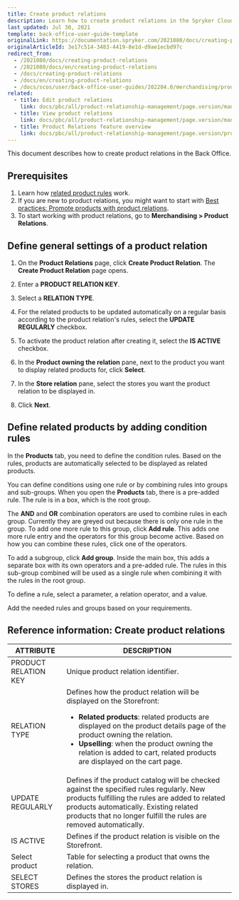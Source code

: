```yaml
---
title: Create product relations
description: Learn how to create product relations in the Spryker Cloud Commerce OS Back Office.
last_updated: Jul 30, 2021
template: back-office-user-guide-template
originalLink: https://documentation.spryker.com/2021080/docs/creating-product-relations
originalArticleId: 3e17c514-3483-4419-8e1d-d9ae1ecbd97c
redirect_from:
  - /2021080/docs/creating-product-relations
  - /2021080/docs/en/creating-product-relations
  - /docs/creating-product-relations
  - /docs/en/creating-product-relations
  - /docs/scos/user/back-office-user-guides/202204.0/merchandising/product-relations/create-product-relations.html
related:
  - title: Edit product relations
    link: docs/pbc/all/product-relationship-management/page.version/manage-in-the-back-office/edit-product-relations.html
  - title: View product relations
    link: docs/pbc/all/product-relationship-management/page.version/manage-in-the-back-office/view-product-relations.html
  - title: Product Relations feature overview
    link: docs/pbc/all/product-relationship-management/page.version/product-relationship-management.html
---
```


This document describes how to create product relations in the Back Office.

## Prerequisites

1. Learn how [related product rules](/docs/pbc/all/product-relationship-management/{{page.version}}/product-relationship-management.html#related-product-rules) work.
2. If you are new to product relations, you might want to start with [Best practices: Promote products with product relations](/docs/pbc/all/product-relationship-management/{{page.version}}/manage-in-the-back-office/best-practices-promote-products-with-product-relations.html).
3. To start working with product relations, go to **Merchandising&nbsp;<span aria-label="and then">></span> Product Relations**.

## Define general settings of a product relation

1. On the **Product Relations** page, click **Create Product Relation**.
    The **Create Product Relation** page opens.
2. Enter a **PRODUCT RELATION KEY**.
3. Select a **RELATION TYPE**.
4. For the related products to be updated automatically on a regular basis according to the product relation's rules, select the **UPDATE REGULARLY** checkbox.
5. To activate the product relation after creating it, select the **IS ACTIVE** checkbox.
6. In the **Product owning the relation** pane, next to the product you want to display related products for, click **Select**.

7. In the **Store relation** pane, select the stores you want the product relation to be displayed in.

8. Сlick **Next**.

## Define related products by adding condition rules

In the **Products** tab, you need to define the condition rules. Based on the rules, products are automatically selected to be displayed as related products.

You can define conditions using one rule or by combining rules into groups and sub-groups. When you open the **Products** tab, there is a pre-added rule. The rule is in a box, which is the root group.

The **AND** and **OR** combination operators are used to combine rules in each group. Currently they are greyed out because there is only one rule in the group. To add one more rule to this group, click **Add rule**. This adds one more rule entry and the operators for this group become active. Based on how you can combine these rules, click one of the operators.

To add a subgroup, click **Add group**. Inside the main box, this adds a separate box with its own operators and a pre-added rule. The rules in this sub-group combined will be used as a single rule when combining it with the rules in the root group.

To define a rule, select a parameter, a relation operator, and a value.

Add the needed rules and groups based on your requirements.


## Reference information: Create product relations

| ATTRIBUTE | DESCRIPTION |
| --- | --- |
| PRODUCT RELATION KEY | Unique product relation identifier. |
| RELATION TYPE | Defines how the product relation will be displayed on the Storefront: <ul><li>**Related products**: related products are displayed on the product details page of the product owning the relation.</li><li>**Upselling**: when the product owning the relation is added to cart, related products are displayed on the cart page.</li></ul>|
| UPDATE REGULARLY  | Defines if the product catalog will be checked against the specified rules regularly. New products fulfilling the rules are added to related products automatically. Existing related products that no longer fulfill the rules are removed automatically. |
| IS ACTIVE | Defines if the product relation is visible on the Storefront. |
| Select product | Table for selecting a product that owns the relation. |
| SELECT STORES | Defines the stores the product relation is displayed in. |
